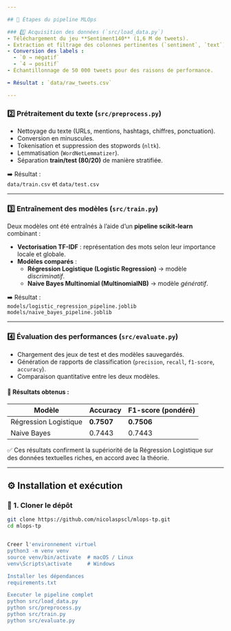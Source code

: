 ```yaml
---

## 🧩 Étapes du pipeline MLOps

### 1️⃣ Acquisition des données (`src/load_data.py`)
- Téléchargement du jeu **Sentiment140** (1,6 M de tweets).
- Extraction et filtrage des colonnes pertinentes (`sentiment`, `text`).
- Conversion des labels :  
  - `0 → négatif`  
  - `4 → positif`  
- Échantillonnage de 50 000 tweets pour des raisons de performance.

➡️ Résultat : `data/raw_tweets.csv`

---
```


### 2️⃣ Prétraitement du texte (`src/preprocess.py`)
- Nettoyage du texte (URLs, mentions, hashtags, chiffres, ponctuation).  
- Conversion en minuscules.  
- Tokenisation et suppression des stopwords (`nltk`).
- Lemmatisation (`WordNetLemmatizer`).
- Séparation **train/test (80/20)** de manière stratifiée.  

➡️ Résultat :  
`data/train.csv` et `data/test.csv`

---

### 3️⃣ Entraînement des modèles (`src/train.py`)
Deux modèles ont été entraînés à l’aide d’un **pipeline scikit-learn** combinant :
- **Vectorisation TF-IDF** : représentation des mots selon leur importance locale et globale.
- **Modèles comparés** :
  - **Régression Logistique (Logistic Regression)** → modèle *discriminatif*.
  - **Naive Bayes Multinomial (MultinomialNB)** → modèle *génératif*.

➡️ Résultat :  
`models/logistic_regression_pipeline.joblib`  
`models/naive_bayes_pipeline.joblib`

---

### 4️⃣ Évaluation des performances (`src/evaluate.py`)
- Chargement des jeux de test et des modèles sauvegardés.  
- Génération de rapports de classification (`precision`, `recall`, `f1-score`, `accuracy`).  
- Comparaison quantitative entre les deux modèles.

#### 🧮 Résultats obtenus :

| Modèle                   | Accuracy | F1-score (pondéré) |
|---------------------------|-----------|--------------------|
| Régression Logistique     | **0.7507** | **0.7506**         |
| Naive Bayes               | 0.7443    | 0.7443             |

✅ Ces résultats confirment la supériorité de la Régression Logistique sur des données textuelles riches, en accord avec la théorie.

---

## ⚙️ Installation et exécution

### 🔧 1. Cloner le dépôt
```bash
git clone https://github.com/nicolaspscl/mlops-tp.git
cd mlops-tp


Creer l'environnement virtuel 
python3 -m venv venv
source venv/bin/activate  # macOS / Linux
venv\Scripts\activate     # Windows

Installer les dépendances 
requirements.txt

Executer le pipeline complet 
python src/load_data.py
python src/preprocess.py
python src/train.py
python src/evaluate.py
